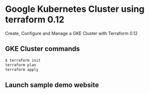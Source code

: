 # Google Kubernetes Cluster using terraform 0.12
Create, Configure and Manage a GKE Cluster with Terraform 0.12

## GKE Cluster commands

``` bash
$ terraform init
terraform plan
terraform apply

```

## Launch sample demo website
